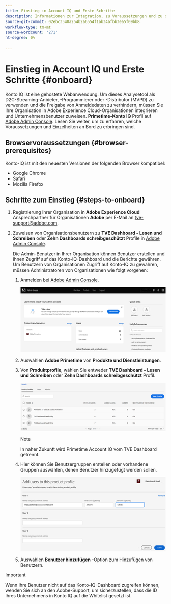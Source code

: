 ```yaml
---
title: Einstieg in Account IQ und Erste Schritte
description: Informationen zur Integration, zu Voraussetzungen und zu den ersten Schritten mit Konto IQ.
source-git-commit: 02ebc3548a254b2a6554f1ab34afbb3ea5f09bb8
workflow-type: tm+mt
source-wordcount: '271'
ht-degree: 0%

---
```


# Einstieg in Account IQ und Erste Schritte {#onboard}

Konto IQ ist eine gehostete Webanwendung. Um dieses Analysetool als D2C-Streaming-Anbieter, -Programmierer oder -Distributor (MVPD) zu verwenden und die Freigabe von Anmeldedaten zu verhindern, müssen Sie Ihre Organisation in Adobe Experience Cloud-Organisationen integrieren und Unternehmensbenutzer zuweisen. **Primetime-Konto IQ** Profil auf [Adobe Admin Console](https://adminconsole.adobe.com/). Lesen Sie weiter, um zu erfahren, welche Voraussetzungen und Einzelheiten an Bord zu erbringen sind.

## Browservoraussetzungen {#browser-prerequisites}

Konto-IQ ist mit den neuesten Versionen der folgenden Browser kompatibel:

* Google Chrome
* Safari
* Mozilla Firefox

## Schritte zum Einstieg {#steps-to-onboard}

1. Registrierung Ihrer Organisation in **Adobe Experience Cloud** Ansprechpartner für Organisationen **Adobe** per E-Mail an tve-support@adobe.com.

1. Zuweisen von Organisationsbenutzern zu **TVE Dashboard - Lesen und Schreiben** oder **Zehn Dashboards schreibgeschützt** Profile in [Adobe Admin Console](https://adminconsole.adobe.com/).

   Die Admin-Benutzer in Ihrer Organisation können Benutzer erstellen und ihnen Zugriff auf das Konto-IQ-Dashboard und die Berichte gewähren. Um Benutzern von Organisationen Zugriff auf Konto-IQ zu gewähren, müssen Administratoren von Organisationen wie folgt vorgehen:

   1. Anmelden bei [Adobe Admin Console](https://adminconsole.adobe.com/).


      ![](assets/admin-console.png)

   1. Auswählen **Adobe Primetime** von **Produkte und Dienstleistungen**.

   1. Von **Produktprofile**, wählen Sie entweder **TVE Dashboard - Lesen und Schreiben** oder **Zehn Dashboards schreibgeschützt** Profil.

      ![](assets/product-profiles.png)

      >[!NOTE]
      >
      >In naher Zukunft wird Primetime Account IQ vom TVE Dashboard getrennt.

   1. Hier können Sie Benutzergruppen erstellen oder vorhandene Gruppen auswählen, denen Benutzer hinzugefügt werden sollen.

      ![](assets/add-users-2profile.png)

   1. Auswählen **Benutzer hinzufügen** -Option zum Hinzufügen von Benutzern.

>[!IMPORTANT]
>
>Wenn Ihre Benutzer nicht auf das Konto-IQ-Dashboard zugreifen können, wenden Sie sich an den Adobe-Support, um sicherzustellen, dass die ID Ihres Unternehmens in Konto IQ auf die Whitelist gesetzt ist.
